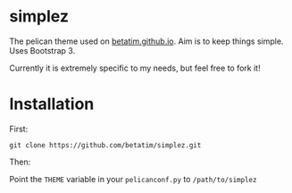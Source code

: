 simplez
=======

The pelican theme used on [betatim.github.io](http://betatim.github.io).
Aim is to keep things simple. Uses Bootstrap 3.

Currently it is extremely specific to my needs, but feel free to fork it!

Installation
============

First:

`git clone https://github.com/betatim/simplez.git`

Then:

Point the `THEME` variable in your `pelicanconf.py` to `/path/to/simplez`
